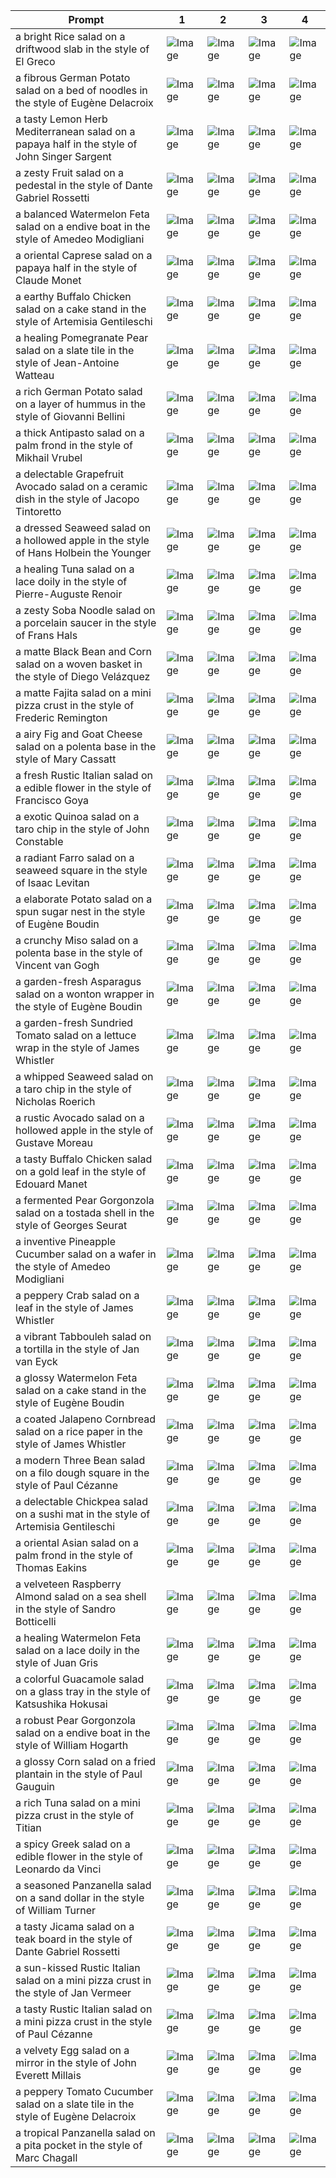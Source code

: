 | Prompt | 1 | 2 | 3 | 4 |
|-|-|-|-|-|
| a bright Rice salad on a driftwood slab in the style of El Greco | ![Image](https://salad-benchmark-public-assets.s3.us-east-2.amazonaws.com/sdxl/e6c2920c-02bf-4f03-8353-e1c0b3789042-0.jpg) | ![Image](https://salad-benchmark-public-assets.s3.us-east-2.amazonaws.com/sdxl/e6c2920c-02bf-4f03-8353-e1c0b3789042-1.jpg) | ![Image](https://salad-benchmark-public-assets.s3.us-east-2.amazonaws.com/sdxl/e6c2920c-02bf-4f03-8353-e1c0b3789042-2.jpg) | ![Image](https://salad-benchmark-public-assets.s3.us-east-2.amazonaws.com/sdxl/e6c2920c-02bf-4f03-8353-e1c0b3789042-3.jpg) |
| a fibrous German Potato salad on a bed of noodles in the style of Eugène Delacroix | ![Image](https://salad-benchmark-public-assets.s3.us-east-2.amazonaws.com/sdxl/74d22540-651e-4f91-aa2e-113e8e4b1f7a-0.jpg) | ![Image](https://salad-benchmark-public-assets.s3.us-east-2.amazonaws.com/sdxl/74d22540-651e-4f91-aa2e-113e8e4b1f7a-1.jpg) | ![Image](https://salad-benchmark-public-assets.s3.us-east-2.amazonaws.com/sdxl/74d22540-651e-4f91-aa2e-113e8e4b1f7a-2.jpg) | ![Image](https://salad-benchmark-public-assets.s3.us-east-2.amazonaws.com/sdxl/74d22540-651e-4f91-aa2e-113e8e4b1f7a-3.jpg) |
| a tasty Lemon Herb Mediterranean salad on a papaya half in the style of John Singer Sargent | ![Image](https://salad-benchmark-public-assets.s3.us-east-2.amazonaws.com/sdxl/25b70fcd-f54c-4e73-aa34-bba794018576-0.jpg) | ![Image](https://salad-benchmark-public-assets.s3.us-east-2.amazonaws.com/sdxl/25b70fcd-f54c-4e73-aa34-bba794018576-1.jpg) | ![Image](https://salad-benchmark-public-assets.s3.us-east-2.amazonaws.com/sdxl/25b70fcd-f54c-4e73-aa34-bba794018576-2.jpg) | ![Image](https://salad-benchmark-public-assets.s3.us-east-2.amazonaws.com/sdxl/25b70fcd-f54c-4e73-aa34-bba794018576-3.jpg) |
| a zesty Fruit salad on a pedestal in the style of Dante Gabriel Rossetti | ![Image](https://salad-benchmark-public-assets.s3.us-east-2.amazonaws.com/sdxl/6cd1cb08-d8f0-4b70-98ac-d5137b3a57ee-0.jpg) | ![Image](https://salad-benchmark-public-assets.s3.us-east-2.amazonaws.com/sdxl/6cd1cb08-d8f0-4b70-98ac-d5137b3a57ee-1.jpg) | ![Image](https://salad-benchmark-public-assets.s3.us-east-2.amazonaws.com/sdxl/6cd1cb08-d8f0-4b70-98ac-d5137b3a57ee-2.jpg) | ![Image](https://salad-benchmark-public-assets.s3.us-east-2.amazonaws.com/sdxl/6cd1cb08-d8f0-4b70-98ac-d5137b3a57ee-3.jpg) |
| a balanced Watermelon Feta salad on a endive boat in the style of Amedeo Modigliani | ![Image](https://salad-benchmark-public-assets.s3.us-east-2.amazonaws.com/sdxl/123fff67-7f58-4c25-87db-2398da586305-0.jpg) | ![Image](https://salad-benchmark-public-assets.s3.us-east-2.amazonaws.com/sdxl/123fff67-7f58-4c25-87db-2398da586305-1.jpg) | ![Image](https://salad-benchmark-public-assets.s3.us-east-2.amazonaws.com/sdxl/123fff67-7f58-4c25-87db-2398da586305-2.jpg) | ![Image](https://salad-benchmark-public-assets.s3.us-east-2.amazonaws.com/sdxl/123fff67-7f58-4c25-87db-2398da586305-3.jpg) |
| a oriental Caprese salad on a papaya half in the style of Claude Monet | ![Image](https://salad-benchmark-public-assets.s3.us-east-2.amazonaws.com/sdxl/95859b8d-8fde-4316-a516-c3c5f74f5305-0.jpg) | ![Image](https://salad-benchmark-public-assets.s3.us-east-2.amazonaws.com/sdxl/95859b8d-8fde-4316-a516-c3c5f74f5305-1.jpg) | ![Image](https://salad-benchmark-public-assets.s3.us-east-2.amazonaws.com/sdxl/95859b8d-8fde-4316-a516-c3c5f74f5305-2.jpg) | ![Image](https://salad-benchmark-public-assets.s3.us-east-2.amazonaws.com/sdxl/95859b8d-8fde-4316-a516-c3c5f74f5305-3.jpg) |
| a earthy Buffalo Chicken salad on a cake stand in the style of Artemisia Gentileschi | ![Image](https://salad-benchmark-public-assets.s3.us-east-2.amazonaws.com/sdxl/c2204100-736b-402d-98cb-dacd16698d14-0.jpg) | ![Image](https://salad-benchmark-public-assets.s3.us-east-2.amazonaws.com/sdxl/c2204100-736b-402d-98cb-dacd16698d14-1.jpg) | ![Image](https://salad-benchmark-public-assets.s3.us-east-2.amazonaws.com/sdxl/c2204100-736b-402d-98cb-dacd16698d14-2.jpg) | ![Image](https://salad-benchmark-public-assets.s3.us-east-2.amazonaws.com/sdxl/c2204100-736b-402d-98cb-dacd16698d14-3.jpg) |
| a healing Pomegranate Pear salad on a slate tile in the style of Jean-Antoine Watteau | ![Image](https://salad-benchmark-public-assets.s3.us-east-2.amazonaws.com/sdxl/2f855620-58ce-4275-95a7-d08d24b84c47-0.jpg) | ![Image](https://salad-benchmark-public-assets.s3.us-east-2.amazonaws.com/sdxl/2f855620-58ce-4275-95a7-d08d24b84c47-1.jpg) | ![Image](https://salad-benchmark-public-assets.s3.us-east-2.amazonaws.com/sdxl/2f855620-58ce-4275-95a7-d08d24b84c47-2.jpg) | ![Image](https://salad-benchmark-public-assets.s3.us-east-2.amazonaws.com/sdxl/2f855620-58ce-4275-95a7-d08d24b84c47-3.jpg) |
| a rich German Potato salad on a layer of hummus in the style of Giovanni Bellini | ![Image](https://salad-benchmark-public-assets.s3.us-east-2.amazonaws.com/sdxl/796a617b-76b5-4659-8958-6136fed2e156-0.jpg) | ![Image](https://salad-benchmark-public-assets.s3.us-east-2.amazonaws.com/sdxl/796a617b-76b5-4659-8958-6136fed2e156-1.jpg) | ![Image](https://salad-benchmark-public-assets.s3.us-east-2.amazonaws.com/sdxl/796a617b-76b5-4659-8958-6136fed2e156-2.jpg) | ![Image](https://salad-benchmark-public-assets.s3.us-east-2.amazonaws.com/sdxl/796a617b-76b5-4659-8958-6136fed2e156-3.jpg) |
| a thick Antipasto salad on a palm frond in the style of Mikhail Vrubel | ![Image](https://salad-benchmark-public-assets.s3.us-east-2.amazonaws.com/sdxl/73aa27c8-0a6b-493e-9cce-c027dab5a4e3-0.jpg) | ![Image](https://salad-benchmark-public-assets.s3.us-east-2.amazonaws.com/sdxl/73aa27c8-0a6b-493e-9cce-c027dab5a4e3-1.jpg) | ![Image](https://salad-benchmark-public-assets.s3.us-east-2.amazonaws.com/sdxl/73aa27c8-0a6b-493e-9cce-c027dab5a4e3-2.jpg) | ![Image](https://salad-benchmark-public-assets.s3.us-east-2.amazonaws.com/sdxl/73aa27c8-0a6b-493e-9cce-c027dab5a4e3-3.jpg) |
| a delectable Grapefruit Avocado salad on a ceramic dish in the style of Jacopo Tintoretto | ![Image](https://salad-benchmark-public-assets.s3.us-east-2.amazonaws.com/sdxl/676a28ef-ae3f-49e3-a7ce-6b0cf38bb7fe-0.jpg) | ![Image](https://salad-benchmark-public-assets.s3.us-east-2.amazonaws.com/sdxl/676a28ef-ae3f-49e3-a7ce-6b0cf38bb7fe-1.jpg) | ![Image](https://salad-benchmark-public-assets.s3.us-east-2.amazonaws.com/sdxl/676a28ef-ae3f-49e3-a7ce-6b0cf38bb7fe-2.jpg) | ![Image](https://salad-benchmark-public-assets.s3.us-east-2.amazonaws.com/sdxl/676a28ef-ae3f-49e3-a7ce-6b0cf38bb7fe-3.jpg) |
| a dressed Seaweed salad on a hollowed apple in the style of Hans Holbein the Younger | ![Image](https://salad-benchmark-public-assets.s3.us-east-2.amazonaws.com/sdxl/c1163631-3c4d-44c4-a6bd-bcd124e324bb-0.jpg) | ![Image](https://salad-benchmark-public-assets.s3.us-east-2.amazonaws.com/sdxl/c1163631-3c4d-44c4-a6bd-bcd124e324bb-1.jpg) | ![Image](https://salad-benchmark-public-assets.s3.us-east-2.amazonaws.com/sdxl/c1163631-3c4d-44c4-a6bd-bcd124e324bb-2.jpg) | ![Image](https://salad-benchmark-public-assets.s3.us-east-2.amazonaws.com/sdxl/c1163631-3c4d-44c4-a6bd-bcd124e324bb-3.jpg) |
| a healing Tuna salad on a lace doily in the style of Pierre-Auguste Renoir | ![Image](https://salad-benchmark-public-assets.s3.us-east-2.amazonaws.com/sdxl/9f6b9cf9-5369-46e7-8944-dec513845aff-0.jpg) | ![Image](https://salad-benchmark-public-assets.s3.us-east-2.amazonaws.com/sdxl/9f6b9cf9-5369-46e7-8944-dec513845aff-1.jpg) | ![Image](https://salad-benchmark-public-assets.s3.us-east-2.amazonaws.com/sdxl/9f6b9cf9-5369-46e7-8944-dec513845aff-2.jpg) | ![Image](https://salad-benchmark-public-assets.s3.us-east-2.amazonaws.com/sdxl/9f6b9cf9-5369-46e7-8944-dec513845aff-3.jpg) |
| a zesty Soba Noodle salad on a porcelain saucer in the style of Frans Hals | ![Image](https://salad-benchmark-public-assets.s3.us-east-2.amazonaws.com/sdxl/ff17ceb5-d6c6-489a-a8e4-ae534cd052dd-0.jpg) | ![Image](https://salad-benchmark-public-assets.s3.us-east-2.amazonaws.com/sdxl/ff17ceb5-d6c6-489a-a8e4-ae534cd052dd-1.jpg) | ![Image](https://salad-benchmark-public-assets.s3.us-east-2.amazonaws.com/sdxl/ff17ceb5-d6c6-489a-a8e4-ae534cd052dd-2.jpg) | ![Image](https://salad-benchmark-public-assets.s3.us-east-2.amazonaws.com/sdxl/ff17ceb5-d6c6-489a-a8e4-ae534cd052dd-3.jpg) |
| a matte Black Bean and Corn salad on a woven basket in the style of Diego Velázquez | ![Image](https://salad-benchmark-public-assets.s3.us-east-2.amazonaws.com/sdxl/099e012b-fa92-407a-bce5-a949aa83d1b9-0.jpg) | ![Image](https://salad-benchmark-public-assets.s3.us-east-2.amazonaws.com/sdxl/099e012b-fa92-407a-bce5-a949aa83d1b9-1.jpg) | ![Image](https://salad-benchmark-public-assets.s3.us-east-2.amazonaws.com/sdxl/099e012b-fa92-407a-bce5-a949aa83d1b9-2.jpg) | ![Image](https://salad-benchmark-public-assets.s3.us-east-2.amazonaws.com/sdxl/099e012b-fa92-407a-bce5-a949aa83d1b9-3.jpg) |
| a matte Fajita salad on a mini pizza crust in the style of Frederic Remington | ![Image](https://salad-benchmark-public-assets.s3.us-east-2.amazonaws.com/sdxl/55fd1af2-ec60-4f0c-ae70-4041c2fe9090-0.jpg) | ![Image](https://salad-benchmark-public-assets.s3.us-east-2.amazonaws.com/sdxl/55fd1af2-ec60-4f0c-ae70-4041c2fe9090-1.jpg) | ![Image](https://salad-benchmark-public-assets.s3.us-east-2.amazonaws.com/sdxl/55fd1af2-ec60-4f0c-ae70-4041c2fe9090-2.jpg) | ![Image](https://salad-benchmark-public-assets.s3.us-east-2.amazonaws.com/sdxl/55fd1af2-ec60-4f0c-ae70-4041c2fe9090-3.jpg) |
| a airy Fig and Goat Cheese salad on a polenta base in the style of Mary Cassatt | ![Image](https://salad-benchmark-public-assets.s3.us-east-2.amazonaws.com/sdxl/d917ee51-1b06-4e52-a754-e96e8efc36ec-0.jpg) | ![Image](https://salad-benchmark-public-assets.s3.us-east-2.amazonaws.com/sdxl/d917ee51-1b06-4e52-a754-e96e8efc36ec-1.jpg) | ![Image](https://salad-benchmark-public-assets.s3.us-east-2.amazonaws.com/sdxl/d917ee51-1b06-4e52-a754-e96e8efc36ec-2.jpg) | ![Image](https://salad-benchmark-public-assets.s3.us-east-2.amazonaws.com/sdxl/d917ee51-1b06-4e52-a754-e96e8efc36ec-3.jpg) |
| a fresh Rustic Italian salad on a edible flower in the style of Francisco Goya | ![Image](https://salad-benchmark-public-assets.s3.us-east-2.amazonaws.com/sdxl/220de018-e07e-4cf9-aae9-22c04d95ee87-0.jpg) | ![Image](https://salad-benchmark-public-assets.s3.us-east-2.amazonaws.com/sdxl/220de018-e07e-4cf9-aae9-22c04d95ee87-1.jpg) | ![Image](https://salad-benchmark-public-assets.s3.us-east-2.amazonaws.com/sdxl/220de018-e07e-4cf9-aae9-22c04d95ee87-2.jpg) | ![Image](https://salad-benchmark-public-assets.s3.us-east-2.amazonaws.com/sdxl/220de018-e07e-4cf9-aae9-22c04d95ee87-3.jpg) |
| a exotic Quinoa salad on a taro chip in the style of John Constable | ![Image](https://salad-benchmark-public-assets.s3.us-east-2.amazonaws.com/sdxl/07343f48-2991-444c-adc0-cec2ef3af1a9-0.jpg) | ![Image](https://salad-benchmark-public-assets.s3.us-east-2.amazonaws.com/sdxl/07343f48-2991-444c-adc0-cec2ef3af1a9-1.jpg) | ![Image](https://salad-benchmark-public-assets.s3.us-east-2.amazonaws.com/sdxl/07343f48-2991-444c-adc0-cec2ef3af1a9-2.jpg) | ![Image](https://salad-benchmark-public-assets.s3.us-east-2.amazonaws.com/sdxl/07343f48-2991-444c-adc0-cec2ef3af1a9-3.jpg) |
| a radiant Farro salad on a seaweed square in the style of Isaac Levitan | ![Image](https://salad-benchmark-public-assets.s3.us-east-2.amazonaws.com/sdxl/8371132b-1d1a-4d75-b4ce-efcbcfc5cf47-0.jpg) | ![Image](https://salad-benchmark-public-assets.s3.us-east-2.amazonaws.com/sdxl/8371132b-1d1a-4d75-b4ce-efcbcfc5cf47-1.jpg) | ![Image](https://salad-benchmark-public-assets.s3.us-east-2.amazonaws.com/sdxl/8371132b-1d1a-4d75-b4ce-efcbcfc5cf47-2.jpg) | ![Image](https://salad-benchmark-public-assets.s3.us-east-2.amazonaws.com/sdxl/8371132b-1d1a-4d75-b4ce-efcbcfc5cf47-3.jpg) |
| a elaborate Potato salad on a spun sugar nest in the style of Eugène Boudin | ![Image](https://salad-benchmark-public-assets.s3.us-east-2.amazonaws.com/sdxl/75020a54-faf2-488d-b752-daedade78656-0.jpg) | ![Image](https://salad-benchmark-public-assets.s3.us-east-2.amazonaws.com/sdxl/75020a54-faf2-488d-b752-daedade78656-1.jpg) | ![Image](https://salad-benchmark-public-assets.s3.us-east-2.amazonaws.com/sdxl/75020a54-faf2-488d-b752-daedade78656-2.jpg) | ![Image](https://salad-benchmark-public-assets.s3.us-east-2.amazonaws.com/sdxl/75020a54-faf2-488d-b752-daedade78656-3.jpg) |
| a crunchy Miso salad on a polenta base in the style of Vincent van Gogh | ![Image](https://salad-benchmark-public-assets.s3.us-east-2.amazonaws.com/sdxl/6a01961c-3f9d-41e2-abbc-106f4c0dd431-0.jpg) | ![Image](https://salad-benchmark-public-assets.s3.us-east-2.amazonaws.com/sdxl/6a01961c-3f9d-41e2-abbc-106f4c0dd431-1.jpg) | ![Image](https://salad-benchmark-public-assets.s3.us-east-2.amazonaws.com/sdxl/6a01961c-3f9d-41e2-abbc-106f4c0dd431-2.jpg) | ![Image](https://salad-benchmark-public-assets.s3.us-east-2.amazonaws.com/sdxl/6a01961c-3f9d-41e2-abbc-106f4c0dd431-3.jpg) |
| a garden-fresh Asparagus salad on a wonton wrapper in the style of Eugène Boudin | ![Image](https://salad-benchmark-public-assets.s3.us-east-2.amazonaws.com/sdxl/bbbf436d-7fed-44d3-be25-2d7b7f573070-0.jpg) | ![Image](https://salad-benchmark-public-assets.s3.us-east-2.amazonaws.com/sdxl/bbbf436d-7fed-44d3-be25-2d7b7f573070-1.jpg) | ![Image](https://salad-benchmark-public-assets.s3.us-east-2.amazonaws.com/sdxl/bbbf436d-7fed-44d3-be25-2d7b7f573070-2.jpg) | ![Image](https://salad-benchmark-public-assets.s3.us-east-2.amazonaws.com/sdxl/bbbf436d-7fed-44d3-be25-2d7b7f573070-3.jpg) |
| a garden-fresh Sundried Tomato salad on a lettuce wrap in the style of James Whistler | ![Image](https://salad-benchmark-public-assets.s3.us-east-2.amazonaws.com/sdxl/49327abd-8336-47d0-94ee-8a16939b089c-0.jpg) | ![Image](https://salad-benchmark-public-assets.s3.us-east-2.amazonaws.com/sdxl/49327abd-8336-47d0-94ee-8a16939b089c-1.jpg) | ![Image](https://salad-benchmark-public-assets.s3.us-east-2.amazonaws.com/sdxl/49327abd-8336-47d0-94ee-8a16939b089c-2.jpg) | ![Image](https://salad-benchmark-public-assets.s3.us-east-2.amazonaws.com/sdxl/49327abd-8336-47d0-94ee-8a16939b089c-3.jpg) |
| a whipped Seaweed salad on a taro chip in the style of Nicholas Roerich | ![Image](https://salad-benchmark-public-assets.s3.us-east-2.amazonaws.com/sdxl/c073ae18-6da8-44fa-9f8c-7db3813b6ffe-0.jpg) | ![Image](https://salad-benchmark-public-assets.s3.us-east-2.amazonaws.com/sdxl/c073ae18-6da8-44fa-9f8c-7db3813b6ffe-1.jpg) | ![Image](https://salad-benchmark-public-assets.s3.us-east-2.amazonaws.com/sdxl/c073ae18-6da8-44fa-9f8c-7db3813b6ffe-2.jpg) | ![Image](https://salad-benchmark-public-assets.s3.us-east-2.amazonaws.com/sdxl/c073ae18-6da8-44fa-9f8c-7db3813b6ffe-3.jpg) |
| a rustic Avocado salad on a hollowed apple in the style of Gustave Moreau | ![Image](https://salad-benchmark-public-assets.s3.us-east-2.amazonaws.com/sdxl/08e0d76d-f4b6-4693-810e-e6d33c31a041-0.jpg) | ![Image](https://salad-benchmark-public-assets.s3.us-east-2.amazonaws.com/sdxl/08e0d76d-f4b6-4693-810e-e6d33c31a041-1.jpg) | ![Image](https://salad-benchmark-public-assets.s3.us-east-2.amazonaws.com/sdxl/08e0d76d-f4b6-4693-810e-e6d33c31a041-2.jpg) | ![Image](https://salad-benchmark-public-assets.s3.us-east-2.amazonaws.com/sdxl/08e0d76d-f4b6-4693-810e-e6d33c31a041-3.jpg) |
| a tasty Buffalo Chicken salad on a gold leaf in the style of Edouard Manet | ![Image](https://salad-benchmark-public-assets.s3.us-east-2.amazonaws.com/sdxl/60402de3-5c52-41d5-864f-3cad1468340d-0.jpg) | ![Image](https://salad-benchmark-public-assets.s3.us-east-2.amazonaws.com/sdxl/60402de3-5c52-41d5-864f-3cad1468340d-1.jpg) | ![Image](https://salad-benchmark-public-assets.s3.us-east-2.amazonaws.com/sdxl/60402de3-5c52-41d5-864f-3cad1468340d-2.jpg) | ![Image](https://salad-benchmark-public-assets.s3.us-east-2.amazonaws.com/sdxl/60402de3-5c52-41d5-864f-3cad1468340d-3.jpg) |
| a fermented Pear Gorgonzola salad on a tostada shell in the style of Georges Seurat | ![Image](https://salad-benchmark-public-assets.s3.us-east-2.amazonaws.com/sdxl/fb4fefbd-122b-4e6b-a6ca-d818ee3f7058-0.jpg) | ![Image](https://salad-benchmark-public-assets.s3.us-east-2.amazonaws.com/sdxl/fb4fefbd-122b-4e6b-a6ca-d818ee3f7058-1.jpg) | ![Image](https://salad-benchmark-public-assets.s3.us-east-2.amazonaws.com/sdxl/fb4fefbd-122b-4e6b-a6ca-d818ee3f7058-2.jpg) | ![Image](https://salad-benchmark-public-assets.s3.us-east-2.amazonaws.com/sdxl/fb4fefbd-122b-4e6b-a6ca-d818ee3f7058-3.jpg) |
| a inventive Pineapple Cucumber salad on a wafer in the style of Amedeo Modigliani | ![Image](https://salad-benchmark-public-assets.s3.us-east-2.amazonaws.com/sdxl/fb4f3cb1-b32c-4da0-8686-c8b61a8aa9df-0.jpg) | ![Image](https://salad-benchmark-public-assets.s3.us-east-2.amazonaws.com/sdxl/fb4f3cb1-b32c-4da0-8686-c8b61a8aa9df-1.jpg) | ![Image](https://salad-benchmark-public-assets.s3.us-east-2.amazonaws.com/sdxl/fb4f3cb1-b32c-4da0-8686-c8b61a8aa9df-2.jpg) | ![Image](https://salad-benchmark-public-assets.s3.us-east-2.amazonaws.com/sdxl/fb4f3cb1-b32c-4da0-8686-c8b61a8aa9df-3.jpg) |
| a peppery Crab salad on a leaf in the style of James Whistler | ![Image](https://salad-benchmark-public-assets.s3.us-east-2.amazonaws.com/sdxl/eea2ec00-391e-4e3a-b6dd-c46905dd1b67-0.jpg) | ![Image](https://salad-benchmark-public-assets.s3.us-east-2.amazonaws.com/sdxl/eea2ec00-391e-4e3a-b6dd-c46905dd1b67-1.jpg) | ![Image](https://salad-benchmark-public-assets.s3.us-east-2.amazonaws.com/sdxl/eea2ec00-391e-4e3a-b6dd-c46905dd1b67-2.jpg) | ![Image](https://salad-benchmark-public-assets.s3.us-east-2.amazonaws.com/sdxl/eea2ec00-391e-4e3a-b6dd-c46905dd1b67-3.jpg) |
| a vibrant Tabbouleh salad on a tortilla in the style of Jan van Eyck | ![Image](https://salad-benchmark-public-assets.s3.us-east-2.amazonaws.com/sdxl/198a66a7-ac96-4cea-8cb2-40fd22deb8c6-0.jpg) | ![Image](https://salad-benchmark-public-assets.s3.us-east-2.amazonaws.com/sdxl/198a66a7-ac96-4cea-8cb2-40fd22deb8c6-1.jpg) | ![Image](https://salad-benchmark-public-assets.s3.us-east-2.amazonaws.com/sdxl/198a66a7-ac96-4cea-8cb2-40fd22deb8c6-2.jpg) | ![Image](https://salad-benchmark-public-assets.s3.us-east-2.amazonaws.com/sdxl/198a66a7-ac96-4cea-8cb2-40fd22deb8c6-3.jpg) |
| a glossy Watermelon Feta salad on a cake stand in the style of Eugène Boudin | ![Image](https://salad-benchmark-public-assets.s3.us-east-2.amazonaws.com/sdxl/d4369a7c-50d5-44a1-882b-3c302a760a15-0.jpg) | ![Image](https://salad-benchmark-public-assets.s3.us-east-2.amazonaws.com/sdxl/d4369a7c-50d5-44a1-882b-3c302a760a15-1.jpg) | ![Image](https://salad-benchmark-public-assets.s3.us-east-2.amazonaws.com/sdxl/d4369a7c-50d5-44a1-882b-3c302a760a15-2.jpg) | ![Image](https://salad-benchmark-public-assets.s3.us-east-2.amazonaws.com/sdxl/d4369a7c-50d5-44a1-882b-3c302a760a15-3.jpg) |
| a coated Jalapeno Cornbread salad on a rice paper in the style of James Whistler | ![Image](https://salad-benchmark-public-assets.s3.us-east-2.amazonaws.com/sdxl/40af98b3-d763-4149-b07b-ccc719d1c441-0.jpg) | ![Image](https://salad-benchmark-public-assets.s3.us-east-2.amazonaws.com/sdxl/40af98b3-d763-4149-b07b-ccc719d1c441-1.jpg) | ![Image](https://salad-benchmark-public-assets.s3.us-east-2.amazonaws.com/sdxl/40af98b3-d763-4149-b07b-ccc719d1c441-2.jpg) | ![Image](https://salad-benchmark-public-assets.s3.us-east-2.amazonaws.com/sdxl/40af98b3-d763-4149-b07b-ccc719d1c441-3.jpg) |
| a modern Three Bean salad on a filo dough square in the style of Paul Cézanne | ![Image](https://salad-benchmark-public-assets.s3.us-east-2.amazonaws.com/sdxl/b0bebf9d-8fbc-415b-906f-57496ae6d1a2-0.jpg) | ![Image](https://salad-benchmark-public-assets.s3.us-east-2.amazonaws.com/sdxl/b0bebf9d-8fbc-415b-906f-57496ae6d1a2-1.jpg) | ![Image](https://salad-benchmark-public-assets.s3.us-east-2.amazonaws.com/sdxl/b0bebf9d-8fbc-415b-906f-57496ae6d1a2-2.jpg) | ![Image](https://salad-benchmark-public-assets.s3.us-east-2.amazonaws.com/sdxl/b0bebf9d-8fbc-415b-906f-57496ae6d1a2-3.jpg) |
| a delectable Chickpea salad on a sushi mat in the style of Artemisia Gentileschi | ![Image](https://salad-benchmark-public-assets.s3.us-east-2.amazonaws.com/sdxl/437839e2-c5ff-425e-a652-e3c3bfe07c79-0.jpg) | ![Image](https://salad-benchmark-public-assets.s3.us-east-2.amazonaws.com/sdxl/437839e2-c5ff-425e-a652-e3c3bfe07c79-1.jpg) | ![Image](https://salad-benchmark-public-assets.s3.us-east-2.amazonaws.com/sdxl/437839e2-c5ff-425e-a652-e3c3bfe07c79-2.jpg) | ![Image](https://salad-benchmark-public-assets.s3.us-east-2.amazonaws.com/sdxl/437839e2-c5ff-425e-a652-e3c3bfe07c79-3.jpg) |
| a oriental Asian salad on a palm frond in the style of Thomas Eakins | ![Image](https://salad-benchmark-public-assets.s3.us-east-2.amazonaws.com/sdxl/b5884f80-5fd0-4def-b399-f3609821a195-0.jpg) | ![Image](https://salad-benchmark-public-assets.s3.us-east-2.amazonaws.com/sdxl/b5884f80-5fd0-4def-b399-f3609821a195-1.jpg) | ![Image](https://salad-benchmark-public-assets.s3.us-east-2.amazonaws.com/sdxl/b5884f80-5fd0-4def-b399-f3609821a195-2.jpg) | ![Image](https://salad-benchmark-public-assets.s3.us-east-2.amazonaws.com/sdxl/b5884f80-5fd0-4def-b399-f3609821a195-3.jpg) |
| a velveteen Raspberry Almond salad on a sea shell in the style of Sandro Botticelli | ![Image](https://salad-benchmark-public-assets.s3.us-east-2.amazonaws.com/sdxl/c31b38e1-dc65-4b32-bbc8-82486d445d82-0.jpg) | ![Image](https://salad-benchmark-public-assets.s3.us-east-2.amazonaws.com/sdxl/c31b38e1-dc65-4b32-bbc8-82486d445d82-1.jpg) | ![Image](https://salad-benchmark-public-assets.s3.us-east-2.amazonaws.com/sdxl/c31b38e1-dc65-4b32-bbc8-82486d445d82-2.jpg) | ![Image](https://salad-benchmark-public-assets.s3.us-east-2.amazonaws.com/sdxl/c31b38e1-dc65-4b32-bbc8-82486d445d82-3.jpg) |
| a healing Watermelon Feta salad on a lace doily in the style of Juan Gris | ![Image](https://salad-benchmark-public-assets.s3.us-east-2.amazonaws.com/sdxl/5e979ab1-4b58-4c23-86c5-d82847576215-0.jpg) | ![Image](https://salad-benchmark-public-assets.s3.us-east-2.amazonaws.com/sdxl/5e979ab1-4b58-4c23-86c5-d82847576215-1.jpg) | ![Image](https://salad-benchmark-public-assets.s3.us-east-2.amazonaws.com/sdxl/5e979ab1-4b58-4c23-86c5-d82847576215-2.jpg) | ![Image](https://salad-benchmark-public-assets.s3.us-east-2.amazonaws.com/sdxl/5e979ab1-4b58-4c23-86c5-d82847576215-3.jpg) |
| a colorful Guacamole salad on a glass tray in the style of Katsushika Hokusai | ![Image](https://salad-benchmark-public-assets.s3.us-east-2.amazonaws.com/sdxl/2e27fcc6-d501-42bb-aa11-3af856c0cb13-0.jpg) | ![Image](https://salad-benchmark-public-assets.s3.us-east-2.amazonaws.com/sdxl/2e27fcc6-d501-42bb-aa11-3af856c0cb13-1.jpg) | ![Image](https://salad-benchmark-public-assets.s3.us-east-2.amazonaws.com/sdxl/2e27fcc6-d501-42bb-aa11-3af856c0cb13-2.jpg) | ![Image](https://salad-benchmark-public-assets.s3.us-east-2.amazonaws.com/sdxl/2e27fcc6-d501-42bb-aa11-3af856c0cb13-3.jpg) |
| a robust Pear Gorgonzola salad on a endive boat in the style of William Hogarth | ![Image](https://salad-benchmark-public-assets.s3.us-east-2.amazonaws.com/sdxl/cfc452c9-7f77-41b5-ab59-f2c716ab9c60-0.jpg) | ![Image](https://salad-benchmark-public-assets.s3.us-east-2.amazonaws.com/sdxl/cfc452c9-7f77-41b5-ab59-f2c716ab9c60-1.jpg) | ![Image](https://salad-benchmark-public-assets.s3.us-east-2.amazonaws.com/sdxl/cfc452c9-7f77-41b5-ab59-f2c716ab9c60-2.jpg) | ![Image](https://salad-benchmark-public-assets.s3.us-east-2.amazonaws.com/sdxl/cfc452c9-7f77-41b5-ab59-f2c716ab9c60-3.jpg) |
| a glossy Corn salad on a fried plantain in the style of Paul Gauguin | ![Image](https://salad-benchmark-public-assets.s3.us-east-2.amazonaws.com/sdxl/e22c8042-3f2b-4dd2-aa06-c1ade095ce64-0.jpg) | ![Image](https://salad-benchmark-public-assets.s3.us-east-2.amazonaws.com/sdxl/e22c8042-3f2b-4dd2-aa06-c1ade095ce64-1.jpg) | ![Image](https://salad-benchmark-public-assets.s3.us-east-2.amazonaws.com/sdxl/e22c8042-3f2b-4dd2-aa06-c1ade095ce64-2.jpg) | ![Image](https://salad-benchmark-public-assets.s3.us-east-2.amazonaws.com/sdxl/e22c8042-3f2b-4dd2-aa06-c1ade095ce64-3.jpg) |
| a rich Tuna salad on a mini pizza crust in the style of Titian | ![Image](https://salad-benchmark-public-assets.s3.us-east-2.amazonaws.com/sdxl/f5c0e2c7-95db-4e0c-9f26-3caa76e27bb0-0.jpg) | ![Image](https://salad-benchmark-public-assets.s3.us-east-2.amazonaws.com/sdxl/f5c0e2c7-95db-4e0c-9f26-3caa76e27bb0-1.jpg) | ![Image](https://salad-benchmark-public-assets.s3.us-east-2.amazonaws.com/sdxl/f5c0e2c7-95db-4e0c-9f26-3caa76e27bb0-2.jpg) | ![Image](https://salad-benchmark-public-assets.s3.us-east-2.amazonaws.com/sdxl/f5c0e2c7-95db-4e0c-9f26-3caa76e27bb0-3.jpg) |
| a spicy Greek salad on a edible flower in the style of Leonardo da Vinci | ![Image](https://salad-benchmark-public-assets.s3.us-east-2.amazonaws.com/sdxl/93cdf0e2-b355-40ec-839d-845fbda3040c-0.jpg) | ![Image](https://salad-benchmark-public-assets.s3.us-east-2.amazonaws.com/sdxl/93cdf0e2-b355-40ec-839d-845fbda3040c-1.jpg) | ![Image](https://salad-benchmark-public-assets.s3.us-east-2.amazonaws.com/sdxl/93cdf0e2-b355-40ec-839d-845fbda3040c-2.jpg) | ![Image](https://salad-benchmark-public-assets.s3.us-east-2.amazonaws.com/sdxl/93cdf0e2-b355-40ec-839d-845fbda3040c-3.jpg) |
| a seasoned Panzanella salad on a sand dollar in the style of William Turner | ![Image](https://salad-benchmark-public-assets.s3.us-east-2.amazonaws.com/sdxl/c3e67113-9f89-40a8-ae02-83d3f231c5e5-0.jpg) | ![Image](https://salad-benchmark-public-assets.s3.us-east-2.amazonaws.com/sdxl/c3e67113-9f89-40a8-ae02-83d3f231c5e5-1.jpg) | ![Image](https://salad-benchmark-public-assets.s3.us-east-2.amazonaws.com/sdxl/c3e67113-9f89-40a8-ae02-83d3f231c5e5-2.jpg) | ![Image](https://salad-benchmark-public-assets.s3.us-east-2.amazonaws.com/sdxl/c3e67113-9f89-40a8-ae02-83d3f231c5e5-3.jpg) |
| a tasty Jicama salad on a teak board in the style of Dante Gabriel Rossetti | ![Image](https://salad-benchmark-public-assets.s3.us-east-2.amazonaws.com/sdxl/22a90783-f8e7-47b3-b234-98572fa8a510-0.jpg) | ![Image](https://salad-benchmark-public-assets.s3.us-east-2.amazonaws.com/sdxl/22a90783-f8e7-47b3-b234-98572fa8a510-1.jpg) | ![Image](https://salad-benchmark-public-assets.s3.us-east-2.amazonaws.com/sdxl/22a90783-f8e7-47b3-b234-98572fa8a510-2.jpg) | ![Image](https://salad-benchmark-public-assets.s3.us-east-2.amazonaws.com/sdxl/22a90783-f8e7-47b3-b234-98572fa8a510-3.jpg) |
| a sun-kissed Rustic Italian salad on a mini pizza crust in the style of Jan Vermeer | ![Image](https://salad-benchmark-public-assets.s3.us-east-2.amazonaws.com/sdxl/b8a4e1ce-7d10-4e66-8f18-f5cd62f22a8a-0.jpg) | ![Image](https://salad-benchmark-public-assets.s3.us-east-2.amazonaws.com/sdxl/b8a4e1ce-7d10-4e66-8f18-f5cd62f22a8a-1.jpg) | ![Image](https://salad-benchmark-public-assets.s3.us-east-2.amazonaws.com/sdxl/b8a4e1ce-7d10-4e66-8f18-f5cd62f22a8a-2.jpg) | ![Image](https://salad-benchmark-public-assets.s3.us-east-2.amazonaws.com/sdxl/b8a4e1ce-7d10-4e66-8f18-f5cd62f22a8a-3.jpg) |
| a tasty Rustic Italian salad on a mini pizza crust in the style of Paul Cézanne | ![Image](https://salad-benchmark-public-assets.s3.us-east-2.amazonaws.com/sdxl/a25c055e-15b4-4565-96d6-3ece717c31c6-0.jpg) | ![Image](https://salad-benchmark-public-assets.s3.us-east-2.amazonaws.com/sdxl/a25c055e-15b4-4565-96d6-3ece717c31c6-1.jpg) | ![Image](https://salad-benchmark-public-assets.s3.us-east-2.amazonaws.com/sdxl/a25c055e-15b4-4565-96d6-3ece717c31c6-2.jpg) | ![Image](https://salad-benchmark-public-assets.s3.us-east-2.amazonaws.com/sdxl/a25c055e-15b4-4565-96d6-3ece717c31c6-3.jpg) |
| a velvety Egg salad on a mirror in the style of John Everett Millais | ![Image](https://salad-benchmark-public-assets.s3.us-east-2.amazonaws.com/sdxl/b441630c-686c-4580-b131-fccb8e7a2c63-0.jpg) | ![Image](https://salad-benchmark-public-assets.s3.us-east-2.amazonaws.com/sdxl/b441630c-686c-4580-b131-fccb8e7a2c63-1.jpg) | ![Image](https://salad-benchmark-public-assets.s3.us-east-2.amazonaws.com/sdxl/b441630c-686c-4580-b131-fccb8e7a2c63-2.jpg) | ![Image](https://salad-benchmark-public-assets.s3.us-east-2.amazonaws.com/sdxl/b441630c-686c-4580-b131-fccb8e7a2c63-3.jpg) |
| a peppery Tomato Cucumber salad on a slate tile in the style of Eugène Delacroix | ![Image](https://salad-benchmark-public-assets.s3.us-east-2.amazonaws.com/sdxl/25602cfe-b5c7-4462-8184-383ab824fc0d-0.jpg) | ![Image](https://salad-benchmark-public-assets.s3.us-east-2.amazonaws.com/sdxl/25602cfe-b5c7-4462-8184-383ab824fc0d-1.jpg) | ![Image](https://salad-benchmark-public-assets.s3.us-east-2.amazonaws.com/sdxl/25602cfe-b5c7-4462-8184-383ab824fc0d-2.jpg) | ![Image](https://salad-benchmark-public-assets.s3.us-east-2.amazonaws.com/sdxl/25602cfe-b5c7-4462-8184-383ab824fc0d-3.jpg) |
| a tropical Panzanella salad on a pita pocket in the style of Marc Chagall | ![Image](https://salad-benchmark-public-assets.s3.us-east-2.amazonaws.com/sdxl/4301f250-5d90-421c-a8c5-5b83b8d748c5-0.jpg) | ![Image](https://salad-benchmark-public-assets.s3.us-east-2.amazonaws.com/sdxl/4301f250-5d90-421c-a8c5-5b83b8d748c5-1.jpg) | ![Image](https://salad-benchmark-public-assets.s3.us-east-2.amazonaws.com/sdxl/4301f250-5d90-421c-a8c5-5b83b8d748c5-2.jpg) | ![Image](https://salad-benchmark-public-assets.s3.us-east-2.amazonaws.com/sdxl/4301f250-5d90-421c-a8c5-5b83b8d748c5-3.jpg) |
